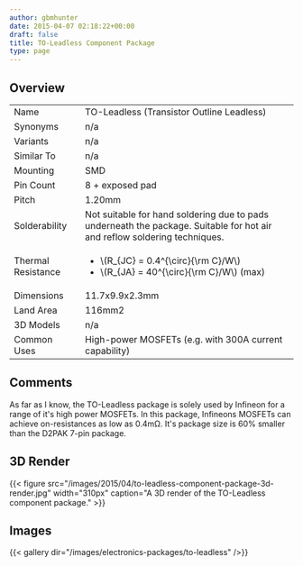 ```yaml
---
author: gbmhunter
date: 2015-04-07 02:18:22+00:00
draft: false
title: TO-Leadless Component Package
type: page
---
```


## Overview

<table>
<tbody>
<tr>
    <td>Name</td>
    <td>TO-Leadless (Transistor Outline Leadless)</td>
</tr>
<tr>
<td>Synonyms</td>
<td>n/a</td>
</tr>
<tr >

<td >Variants
</td>

<td >n/a
</td>
</tr>
<tr >

<td >Similar To
</td>

<td >n/a
</td>
</tr>
<tr >

<td >Mounting
</td>

<td >SMD
</td>
</tr>
<tr >

<td >Pin Count
</td>

<td >8 + exposed pad
</td>
</tr>
<tr >

<td >Pitch
</td>

<td >1.20mm
</td>
</tr>
<tr>
    <td>Solderability</td>
    <td>Not suitable for hand soldering due to pads underneath the package. Suitable for hot air and reflow soldering techniques.</td>
</tr>
<tr>
    <td>Thermal Resistance</td>
    <td>
        <ul>
            <li>\(R_{JC} = 0.4^{\circ}{\rm C}/W\)</li>
            <li>\(R_{JA} = 40^{\circ}{\rm C}/W\) (max)</li>
        </ul>
    </td>
</tr>
<tr >

<td >Dimensions
</td>

<td >11.7x9.9x2.3mm
</td>
</tr>
<tr >

<td >Land Area
</td>

<td >116mm2
</td>
</tr>
<tr >

<td >3D Models
</td>

<td >n/a
</td>
</tr>
<tr>
    <td>Common Uses</td>
    <td>High-power MOSFETs (e.g. with 300A current capability)</td>
</tr>
</tbody>
</table>

## Comments

As far as I know, the TO-Leadless package is solely used by Infineon for a range of it's high power MOSFETs. In this package, Infineons MOSFETs can achieve on-resistances as low as 0.4mΩ. It's package size is 60% smaller than the D2PAK 7-pin package.

## 3D Render

{{< figure src="/images/2015/04/to-leadless-component-package-3d-render.jpg" width="310px" caption="A 3D render of the TO-Leadless component package."  >}}

## Images

{{< gallery dir="/images/electronics-packages/to-leadless" />}}